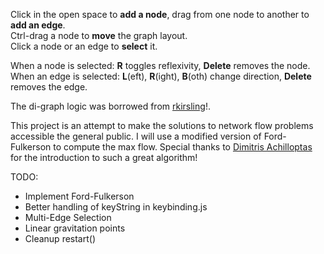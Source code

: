 Click in the open space to **add a node**, drag from one node to another to **add an edge**.  
Ctrl-drag a node to **move** the graph layout.  
Click a node or an edge to **select** it.

When a node is selected: **R** toggles reflexivity, **Delete** removes the node.  
When an edge is selected: **L**(eft), **R**(ight), **B**(oth) change direction, **Delete** removes the edge.

The di-graph logic was borrowed from [rkirsling](http://rkirsling.github.com)!.

This project is an attempt to make the solutions to network flow problems accessible the general public. I will use a modified version of Ford-Fulkerson to compute the max flow. Special thanks to [Dimitris Achilloptas](http://users.soe.ucsc.edu/~optas/) for the introduction to such a great algorithm!

TODO:
- Implement Ford-Fulkerson
- Better handling of keyString in keybinding.js
- Multi-Edge Selection
- Linear gravitation points
- Cleanup restart()